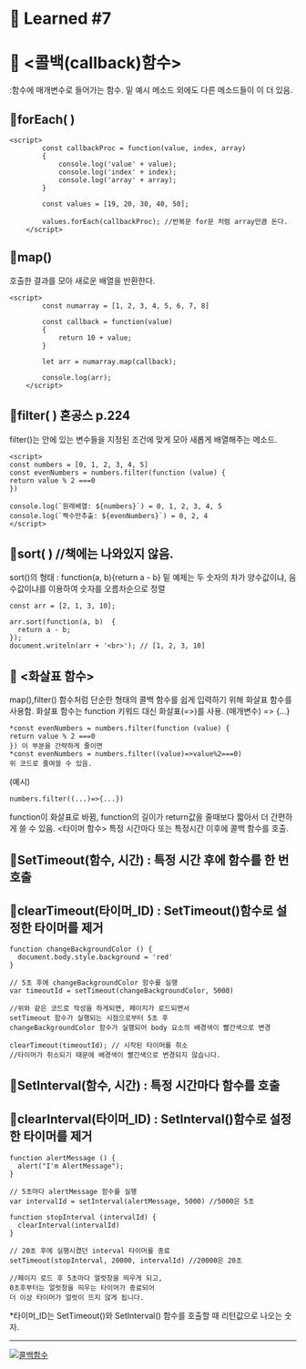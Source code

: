 # 🌟 Learned #7

# 🔶 <콜백(callback)함수>

:함수에 매개변수로 들어가는 함수. 밑 예시 메소드 외에도 다른 메소드들이 이 더 있음.

## 🔹forEach( )

```
<script>
        const callbackProc = function(value, index, array)
        {
            console.log('value' + value);
            console.log('index' + index);
            console.log('array' + array);
        }

        const values = [19, 20, 30, 40, 50];

        values.forEach(callbackProc); //반복문 for문 처럼 array만큼 돈다.
    </script>
```

## 🔹map()

호출한 결과를 모아 새로운 배열을 반환한다.

```
<script>
        const numarray = [1, 2, 3, 4, 5, 6, 7, 8]

        const callback = function(value)
        {
            return 10 + value;
        }

        let arr = numarray.map(callback);

        console.log(arr);
    </script>
```

## 🔹filter( ) 혼공스 p.224

filter()는 안에 있는 변수들을 지정된 조건에 맞게 모아 새롭게 배열해주는 메소드.

```
<script>
const numbers = [0, 1, 2, 3, 4, 5]
const evenNumbers = numbers.filter(function (value) {
return value % 2 ===0
})

console.log(`원래배열: ${numbers}`) = 0, 1, 2, 3, 4, 5
console.log(`짝수만추출: ${evenNumbers}`) = 0, 2, 4
</script>
```

## 🔹sort( ) //책에는 나와있지 않음.

sort()의 형태 : function(a, b){return a - b}
밑 예제는 두 숫자의 차가 양수값이냐, 음수값이냐를 이용하여 숫자를 오름차순으로 정렬

```
const arr = [2, 1, 3, 10];

arr.sort(function(a, b)  {
  return a - b;
});
document.writeln(arr + '<br>'); // [1, 2, 3, 10]
```

## 🔷 <화살표 함수>

map(),filter() 함수처럼 단순한 형태의 콜백 함수를 쉽게 입력하기 위해 화살표 함수를 사용함. 화살표 함수는 function 키워드 대신 화살표(=>)를 사용.
(매개변수) => {...}

```
*const evenNumbers = numbers.filter(function (value) {
return value % 2 ===0
}) 이 부분을 간략하게 줄이면
*const evenNumbers = numbers.filter((value)=>value%2===0)
위 코드로 줄여쓸 수 있음.
```

(예시)

```
numbers.filter((...)=>{...})
```

function이 화살표로 바뀜, function의 길이가 return값을 줄때보다 짧아서 더 간편하게 쓸 수 있음.
<타이머 함수>
특정 시간마다 또는 특정시간 이후에 콜백 함수를 호출.

## 🔹SetTimeout(함수, 시간) : 특정 시간 후에 함수를 한 번 호출

## 🔹clearTimeout(타이머\_ID) : SetTimeout()함수로 설정한 타이머를 제거

```
function changeBackgroundColor () {
  document.body.style.background = 'red'
}

// 5초 후에 changeBackgroundColor 함수를 실행
var timeoutId = setTimeout(changeBackgroundColor, 5000)

//위와 같은 코드로 작성을 하게되면, 페이지가 로드되면서
setTimeout 함수가 실행되는 시점으로부터 5초 후
changeBackgroundColor 함수가 실행되어 body 요소의 배경색이 빨간색으로 변경

clearTimeout(timeoutId); // 시작된 타이머를 취소
//타이머가 취소되기 때문에 배경색이 빨간색으로 변경되지 않습니다.
```

## 🔹SetInterval(함수, 시간) : 특정 시간마다 함수를 호출

## 🔹clearInterval(타이머\_ID) : SetInterval()함수로 설정한 타이머를 제거

```
function alertMessage () {
  alert("I'm AlertMessage");
}

// 5초마다 alertMessage 함수를 실행
var intervalId = setInterval(alertMessage, 5000) //5000은 5초

function stopInterval (intervalId) {
  clearInterval(intervalId)
}

// 20초 후에 실행시켰던 interval 타이머를 종료
setTimeout(stopInterval, 20000, intervalId) //20000은 20초

//페이지 로드 후 5초마다 얼럿창을 띄우게 되고,
0초후부터는 얼럿창을 띄우는 타이머가 종료되어
더 이상 타이머가 얼럿이 뜨지 않게 됩니다.
```

\*타이머\_ID는 SetTimeout()와 SetInterval() 함수를 호출할 때 리턴값으로 나오는 숫자.

---
[![콜백함수](https://img.shields.io/badge/콜백함수-E8E8E8.svg?style=for-the-badge&logo=콜백함수&logoColor=white)](https://cruella-de-vil.tistory.com/30)

